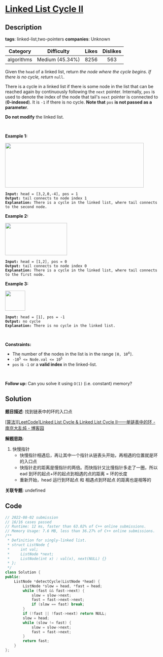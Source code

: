 # [Linked List Cycle II](https://leetcode.com/problems/linked-list-cycle-ii/description/)

## Description

**tags**: linked-list,two-pointers
**companies**: Unknown

| Category | Difficulty | Likes | Dislikes |
| :------: | :--------: | :---: | :------: |
| algorithms | Medium (45.34%) | 8256 | 563 |

<p>Given the <code>head</code> of a linked list, return <em>the node where the cycle begins. If there is no cycle, return </em><code>null</code>.</p>

<p>There is a cycle in a linked list if there is some node in the list that can be reached again by continuously following the <code>next</code> pointer. Internally, <code>pos</code> is used to denote the index of the node that tail&#39;s <code>next</code> pointer is connected to (<strong>0-indexed</strong>). It is <code>-1</code> if there is no cycle. <strong>Note that</strong> <code>pos</code> <strong>is not passed as a parameter</strong>.</p>

<p><strong>Do not modify</strong> the linked list.</p>

<p>&nbsp;</p>
<p><strong>Example 1:</strong></p>
<img alt="" src="https://assets.leetcode.com/uploads/2018/12/07/circularlinkedlist.png" style="height: 145px; width: 450px;" />
<pre><code><strong>Input:</strong> head = [3,2,0,-4], pos = 1
<strong>Output:</strong> tail connects to node index 1
<strong>Explanation:</strong> There is a cycle in the linked list, where tail connects to the second node.</code></pre>

<p><strong>Example 2:</strong></p>
<img alt="" src="https://assets.leetcode.com/uploads/2018/12/07/circularlinkedlist_test2.png" style="height: 105px; width: 201px;" />
<pre><code><strong>Input:</strong> head = [1,2], pos = 0
<strong>Output:</strong> tail connects to node index 0
<strong>Explanation:</strong> There is a cycle in the linked list, where tail connects to the first node.</code></pre>

<p><strong>Example 3:</strong></p>
<img alt="" src="https://assets.leetcode.com/uploads/2018/12/07/circularlinkedlist_test3.png" style="height: 65px; width: 65px;" />
<pre><code><strong>Input:</strong> head = [1], pos = -1
<strong>Output:</strong> no cycle
<strong>Explanation:</strong> There is no cycle in the linked list.</code></pre>

<p>&nbsp;</p>
<p><strong>Constraints:</strong></p>

<ul>
	<li>The number of the nodes in the list is in the range <code>[0, 10<sup>4</sup>]</code>.</li>
	<li><code>-10<sup>5</sup> &lt;= Node.val &lt;= 10<sup>5</sup></code></li>
	<li><code>pos</code> is <code>-1</code> or a <strong>valid index</strong> in the linked-list.</li>
</ul>

<p>&nbsp;</p>
<p><strong>Follow up:</strong> Can you solve it using <code>O(1)</code> (i.e. constant) memory?</p>

## Solution

**题目描述**: 找到链表中的环的入口点

[[算法][LeetCode]Linked List Cycle & Linked List Cycle II——单链表中的环 - 南京大乱炖 - 博客园](https://www.cnblogs.com/hiddenfox/p/3408931.html)

**解题思路**:

1. 快慢指针
   - 快慢指针相遇后，再让其中一个指针从链表头开始，再相遇的位置就是环的入口点
   - 快指针走的距离是慢指针的两倍。而快指针又比慢指针多走了一圈，所以ead 到环的起点+环的起点到相遇的点的距离 = 环的长度
   - 重新开始，head 运行到环起点 和 相遇点到环起点 的距离也是相等的

**关联专题**: undefined

## Code

```cpp
// 2022-08-02 submission
// 16/16 cases passed
// Runtime: 12 ms, faster than 63.02% of C++ online submissions.
// Memory Usage: 7.6 MB, less than 36.27% of C++ online submissions.
/**
 * Definition for singly-linked list.
 * struct ListNode {
 *     int val;
 *     ListNode *next;
 *     ListNode(int x) : val(x), next(NULL) {}
 * };
 */
class Solution {
public:
    ListNode *detectCycle(ListNode *head) {
        ListNode *slow = head, *fast = head;
        while (fast && fast->next) {
            slow = slow->next;
            fast = fast->next->next;
            if (slow == fast) break;
        }
        if (!fast || !fast->next) return NULL;
        slow = head;
        while (slow != fast) {
            slow = slow->next;
            fast = fast->next;
        }
        return fast;
    }
};
```
